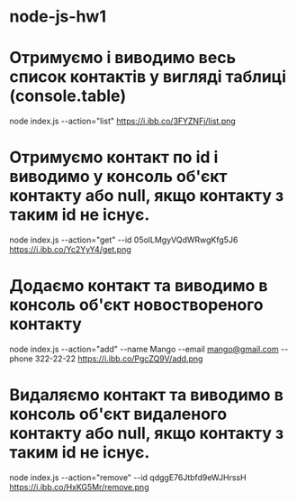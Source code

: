 # node-js-hw1

# Отримуємо і виводимо весь список контактів у вигляді таблиці (console.table)
node index.js --action="list"
https://i.ibb.co/3FYZNFj/list.png

# Отримуємо контакт по id і виводимо у консоль об'єкт контакту або null, якщо контакту з таким id не існує.
node index.js --action="get" --id 05olLMgyVQdWRwgKfg5J6
https://i.ibb.co/Yc2YyY4/get.png

# Додаємо контакт та виводимо в консоль об'єкт новоствореного контакту
node index.js --action="add" --name Mango --email mango@gmail.com --phone 322-22-22
https://i.ibb.co/PgcZQ9V/add.png

# Видаляємо контакт та виводимо в консоль об'єкт видаленого контакту або null, якщо контакту з таким id не існує.
node index.js --action="remove" --id qdggE76Jtbfd9eWJHrssH
https://i.ibb.co/HxKG5Mr/remove.png